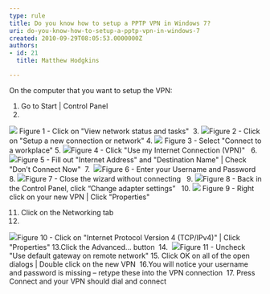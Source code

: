 ```yaml
---
type: rule
title: Do you know how to setup a PPTP VPN in Windows 7?
uri: do-you-know-how-to-setup-a-pptp-vpn-in-windows-7
created: 2010-09-29T08:05:53.0000000Z
authors:
- id: 21
  title: Matthew Hodgkins

---
```


 On the computer that you want to setup the VPN: <br> 
1. Go to Start | Control Panel
2. 

![](/Standards/ITAndNetworking/InternetAndNetworks/PublishingImages/SetupStep2.jpg) Figure 1 - Click on "View network status and tasks"  3.
![](/Standards/ITAndNetworking/InternetAndNetworks/PublishingImages/SetupStep3.jpg)Figure 2 - Click on "Setup a new connection or network" 4.
![](/Standards/ITAndNetworking/InternetAndNetworks/PublishingImages/SetupStep4.jpg) Figure 3 - Select "Connect to a workplace" 5.
![](/Standards/ITAndNetworking/InternetAndNetworks/PublishingImages/SetupStep5.jpg)Figure 4 - Click "Use my Internet Connection (VPN)"   6.
![](/Standards/ITAndNetworking/InternetAndNetworks/PublishingImages/SetupStep6.jpg)Figure 5 - Fill out "Internet Address" and "Destination Name" | Check "Don't Connect Now"  7. 
![](/Standards/ITAndNetworking/InternetAndNetworks/PublishingImages/SetupStep7.jpg)Figure 6 - Enter your Username and Password  8.
![](/Standards/ITAndNetworking/InternetAndNetworks/PublishingImages/SetupStep8.jpg)Figure 7 - Close the wizard without connecting   9.
![](/Standards/ITAndNetworking/InternetAndNetworks/PublishingImages/SetupStep9.jpg)Figure 8 - Back in the Control Panel, click “Change adapter settings”   10.
![](/Standards/ITAndNetworking/InternetAndNetworks/PublishingImages/SetupStep10.jpg) Figure 9 - Right click on your new VPN | Click "Properties"  

 11. Click on the Networking tab 
 12.
![](/Standards/ITAndNetworking/InternetAndNetworks/PublishingImages/SetupStep12.jpg)Figure 10 - Click on "Internet Protocol Version 4 (TCP/IPv4)" | Click "Properties" 13.Click the Advanced… button
  14. 
![](/Standards/ITAndNetworking/InternetAndNetworks/PublishingImages/SetupStep14.jpg)Figure 11 - Uncheck "Use default gateway on remote network" 
15. Click OK on all of the open dialogs | Double click on the new VPN 
 16.You will notice your username and password is missing – retype these into the VPN connection 
 17. Press Connect and your VPN should dial and connect

